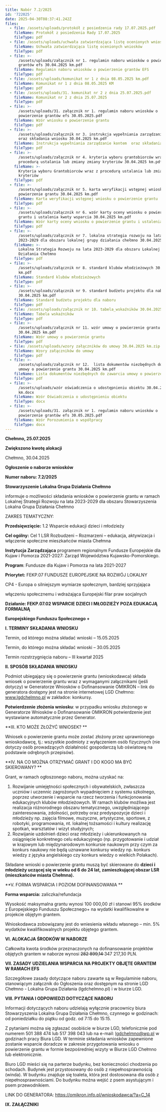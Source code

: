 ```yaml
---
title: Nabór 7.2/2025
id: '722025'
date: 2025-04-30T08:37:41.242Z
files:
  - file: /assets/uploads/protokół z posiedzenia rady 17.07.2025.pdf
    fileName: Protokół z posiedzenia Rady 17.07.2025
    fileType: pdf
  - file: /assets/uploads/uchwała zatwierdzająca listę ocenionych wniosków.pdf
    fileName: Uchwała zatwierdzająca listę ocenionych wniosków
    fileType: pdf
  - file: >-
      /assets/uploads/załącznik nr 1. regulamin naboru wniosków o powierzenie
      grantów efs 30.04.2025 km.pdf
    fileName: Regulamin naboru wniosków o powierzenie grantów EFS
    fileType: pdf
  - file: /assets/uploads/komunikat nr 1 z dnia 08.05.2025 km.pdf
    fileName: Komunikat nr 1 z dnia 08.05.2025 KM
    fileType: pdf
  - file: /assets/uploads/31. komunikat nr 2 z dnia 25.07.2025.pdf
    fileName: Komunikat nr 2 z dnia 25.07.2025
    fileType: pdf
  - file: >-
      /assets/uploads/31. załącznik nr 1. regulamin naboru wniosków o
      powierzenie grantów efs 30.05.2025.pdf
    fileName: Wzór wniosku o powierzenie grantu
    fileType: pdf
  - file: >-
      /assets/uploads/załącznik nr 3. instrukcja wypełniania zarządzanie kontem 
      oraz składania wniosku 30.04.2025 km.pdf
    fileName: Instrukcja wypełniania zarządzanie kontem  oraz składania wniosku
    fileType: pdf
  - file: >-
      /assets/uploads/załącznik nr 4. kryteria wyboru grantobiorców wraz z
      procedurą ustalania lub zmiany zmiany kryteriów 30.04.2025 km.pdf
    fileName: >-
      Kryteria wyboru Grantobiorców wraz z procedurą ustalania lub zmiany zmiany
      kryteriów
    fileType: pdf
  - file: >-
      /assets/uploads/załącznik nr 5. karta weryfikacji wstępnej wniosku o
      powierzenie grantu 30.04.2025 km.pdf
    fileName: Karta weryfikacji wstępnej wniosku o powierzenie grantu
    fileType: pdf
  - file: >-
      /assets/uploads/załącznik nr 6. wzór karty oceny wniosku o powierzenie
      grantu i ustalenia kwoty wsparcia 30.04.2025 km.pdf
    fileName: Wzór karty oceny wniosku o powierzenie grantu i ustalenia kwoty wsparcia
    fileType: pdf
  - file: >-
      /assets/uploads/załącznik nr 7. lokalna strategia rozwoju na lata
      2023-2029 dla obszaru lokalnej grupy działania chełmno 30.04.2025 km.pdf
    fileName: >-
      Lokalna Strategia Rozwoju na lata 2023-2029 dla obszaru Lokalnej Grupy
      Działania Chełmno
    fileType: pdf
  - file: >-
      /assets/uploads/załącznik nr 8. standard klubów młodzieżowych 30.04.2025
      km.pdf
    fileName: Standard klubów młodzieżowych
    fileType: pdf
  - file: >-
      /assets/uploads/załącznik nr 9. standard budżetu projektu dla naboru
      30.04.2025 km.pdf
    fileName: Standard budżetu projektu dla naboru
    fileType: pdf
  - file: /assets/uploads/załącznik nr 10. tabela_wskaźników 30.04.2025 km.pdf
    fileName: Tabela wskaźników
    fileType: pdf
  - file: >-
      /assets/uploads/załącznik nr 11. wzór umowy o powierzenie grantu
      30.04.2025 km.pdf
    fileName: Wzór umowy o powierzenie grantu
    fileType: pdf
  - file: /assets/uploads/wzory załączników do umowy 30.04.2025 km.zip
    fileName: Wzory załączników do umowy
    fileType: pdf
  - file: >-
      /assets/uploads/załącznik nr 12.  lista dokumentów niezbędnych do zawarcia
      umowy o powierzenie grantu 30.04.2025 km.pdf
    fileName: Lista dokumentów niezbędnych do zawarcia umowy o powierzenie grantu
    fileType: pdf
  - file: >-
      /assets/uploads/wzór oświadczenia o udostępnieniu obiektu 30.04.2025
      km.docx
    fileName: Wzór Oświadczenia o udostępnieniu obiektu
    fileType: docx
  - file: >-
      /assets/uploads/31. załącznik nr 1. regulamin naboru wniosków o
      powierzenie grantów efs 30.05.2025.pdf
    fileName: Wzór Porozumienia o współpracy
    fileType: docx
---
```

**Chełmno, 25.07.2025**

**Zwiększono kwotę alokacji**



Chełmno, 30.04.2025

**Ogłoszenie o naborze wniosków**

**Numer naboru: 7.2/2025**

**Stowarzyszenie Lokalna Grupa Działania Chełmno**

informuje o możliwości składania wniosków o powierzenie grantu
 w ramach
 Lokalnej Strategii Rozwoju na lata 2023-2029 dla obszaru Stowarzyszenia Lokalna Grupa Działania Chełmno 

ZAKRES TEMATYCZNY: 

**Przedsięwzięcie:** 1.2 Wsparcie edukacji dzieci i młodzieży 

**Cel ogólny:** Cel  1 LSR Rozbudzeni – Rozmarzeni – edukacja, aktywizacja i włączenie społeczne mieszkańców miasta Chełmna

**Instytucja Zarządzająca** programem regionalnym Fundusze Europejskie dla Kujaw i Pomorza 2021-2027: Zarząd Województwa Kujawsko-Pomorskiego.

**Program**: Fundusze dla Kujaw i Pomorza na lata 2021-2027

**Priorytet:** FEKP.07 FUNDUSZE EUROPEJSKIE NA ROZWÓJ LOKALNY

CP4 - Europa o silniejszym wymiarze społecznym, bardziej sprzyjająca 

włączeniu społecznemu i wdrażająca Europejski filar praw socjalnych

**Działanie: FEKP.07.02 WSPARCIE DZIECI I MŁODZIEŻY POZA EDUKACJĄ FORMALNĄ**

**Europejskiego Funduszu Społecznego +**

**I. TERMINY SKŁADANIA WNIOSKU**

Termin, od którego można składać wnioski –  15.05.2025

Termin, do którego można składać wnioski – 30.05.2025

Termin rozstrzygnięcia naboru – III kwartał 2025

**II. SPOSÓB SKŁADANIA WNIOSKU**

Podmiot ubiegający się o powierzenie grantu (wnioskodawca) składa wniosek o powierzenie grantu wraz z wymaganymi załącznikami (jeśli dotyczy) w Generatorze Wniosków o Dofinansowanie OMIKRON – link do generatora dostępny jest na stronie internetowej LGD Chełmno: www.lgdchelmno.pl w zakładce: konkursy.

**Potwierdzenie złożenia wniosku**: w przypadku wniosku złożonego w Generatorze Wniosków o Dofinansowanie OMIKRON potwierdzenie jest wystawiane automatycznie przez Generator. 

**III. KTO MOŻE ZŁOŻYĆ WNIOSEK? **

Wniosek o powierzenie grantu może zostać złożony przez uprawnionego wnioskodawcę, tj.: wszystkie podmioty z wyłączeniem osób fizycznych (nie dotyczy osób prowadzących działalność gospodarczą lub oświatową na podstawie odrębnych przepisów).

**IV. NA CO MOŻNA OTRZYMAĆ GRANT I DO KOGO MA BYĆ SKIEROWANY?   **

Grant, w ramach ogłoszonego naboru, można uzyskać na:

1. Rozwijanie umiejętności społecznych i obywatelskich, zwłaszcza uczniów i uczennic zagrożonych wypadnięciem z systemu szkolnego, poprzez utworzenie i wsparcie na rzecz tworzenia i funkcjonowania edukacyjnych klubów młodzieżowych. W ramach klubów możliwa jest realizacja różnorodnego obszaru tematycznego, uwzględniającego zainteresowania, zdolności, potrzeby oraz predyspozycje dzieci i młodzieży np. zajęcia filmowe, muzyczne, artystyczne, sportowe, z robotyki, programowania, nt. lokalnej tożsamości i kultury realizację spotkań, warsztatów i wizyt studyjnych;
2. Rozwijanie uzdolnień dzieci oraz młodzieży i ukierunkowanych na osiągnięcie konkretnego celu edukacyjnego (np. przygotowanie i udział w krajowym lub międzynarodowym konkursie naukowym przy czym za konkurs naukowy nie będą uznawane konkursy wiedzy np. konkurs wiedzy z języka angielskiego czy konkurs wiedzy o wielkich Polakach).

Składane wnioski o powierzenie grantu muszą być skierowane do **dzieci i młodzieży uczącej się w wieku od 6 do 24 lat, zamieszkującej obszar LSR (mieszkańców miasta Chełmna).**

**V. FORMA WSPARCIA I POZIOM DOFINANSOWANIA **

**Forma wsparcia:** zaliczka/refundacja 

Wysokość maksymalna grantu wynosi 100 000,00 zł i stanowi 95% środków z Europejskiego Funduszu Społecznego+ na wydatki kwalifikowalne w projekcie objętym grantem. 

Wnioskodawca zobowiązany jest do wniesienia wkładu własnego – min. 5% wydatków kwalifikowalnych projektu objętego grantem. 

**VI. ALOKACJA ŚRODKÓW W NABORZE**

Całkowita kwota środków przeznaczonych na dofinansowanie projektów objętych grantem w naborze wynosi <S>282 899,14 </S> 347 217,30 PLN.

**VII. ZASADY UDZIELANIA WSPARCIA NA PROJEKTY OBJĘTE GRANTEM W RAMACH EFS**

Szczegółowe zasady dotyczące naboru zawarte są w Regulaminie naboru, stanowiącym załącznik do Ogłoszenia oraz dostępnym na stronie LGD Chełmno - Lokalna Grupa Działania (lgdchelmno.pl) i w biurze LGD.  

**VIII. PYTANIA I ODPOWIEDZI DOTYCZĄCE NABORU**

Informacji dotyczących naboru udzielają wyłącznie pracownicy biura Stowarzyszenia Lokalna Grupa Działania Chełmno, czynnego w godzinach: od poniedziałku do piątku od godz. od 7:15 do 15:15. 

Z pytaniami można się zgłaszać osobiście w biurze LGD, telefonicznie pod numerem 501 388 474 lub 517 398 043 lub na e-mail: lgdchelmno@wp.pl w godzinach pracy Biura LGD. W terminie składania wniosków zapewnione zostanie wsparcie doradcze w zakresie przygotowania wniosku o powierzenie grantu w formie bezpośredniej wizyty w Biurze LGD Chełmno lub elektronicznie.

Biuro LGD mieści się na parterze budynku, bez konieczności chodzenia po schodach. Budynek jest przystosowany do osób z niepełnosprawnością (winda). W budynku znajduje się toaleta, która jest dostosowana dla osób z niepełnosprawnościami. Do budynku można wejść z psem asystującym i psem przewodnikiem. 

LINK DO GENERATORA: <https://omikron.info.pl/wnioskodawca/?a=C_14>

**IX. ZAŁĄCZNIKI**

